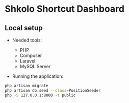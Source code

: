 # Shkolo Shortcut Dashboard

## Local setup

- Needed tools:
    - PHP
    - Composer
    - Laravel
    - MySQL Server

- Running the application:
```bash
php artisan migrate
php artisan db:seed --class=PositionSeeder
php -S 127.0.0.1:8000 -t public
```
